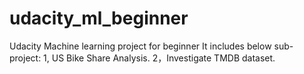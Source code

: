 # udacity_ml_beginner
Udacity Machine learning project for beginner
It includes below sub-project:
1, US Bike Share Analysis.
2，Investigate TMDB dataset.
